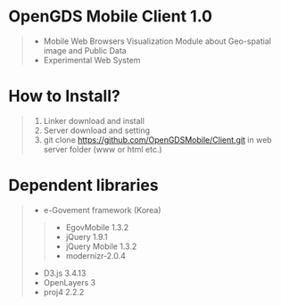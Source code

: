 OpenGDS Mobile Client 1.0
======
> + Mobile Web Browsers Visualization Module about Geo-spatial image and Public Data
> + Experimental Web System

How to Install?
======
> 1. Linker download and install
> 1. Server download and setting 
> 1. git clone https://github.com/OpenGDSMobile/Client.git in web server folder (www or html etc.)

Dependent libraries
======
> + e-Govement framework (Korea)
>> + EgovMobile 1.3.2
>> + jQuery 1.9.1
>> + jQuery Mobile 1.3.2
>> + modernizr-2.0.4
> + D3.js 3.4.13
> + OpenLayers 3
> + proj4 2.2.2




